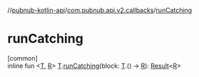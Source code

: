 //[pubnub-kotlin-api](../../index.md)/[com.pubnub.api.v2.callbacks](index.md)/[runCatching](run-catching.md)

# runCatching

[common]\
inline fun &lt;[T](run-catching.md), [R](run-catching.md)&gt; [T](run-catching.md).[runCatching](run-catching.md)(block: [T](run-catching.md).() -&gt; [R](run-catching.md)): [Result](-result/index.md)&lt;[R](run-catching.md)&gt;
